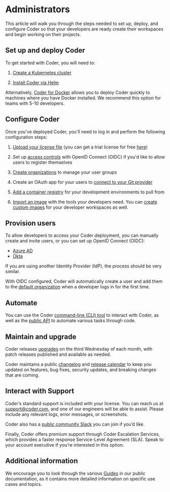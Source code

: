 # Administrators

This article will walk you through the steps needed to set up, deploy, and
configure Coder so that your developers are ready create their workspaces and
begin working on their projects.

## Set up and deploy Coder

To get started with Coder, you will need to:

1. [Create a Kubernetes cluster](../setup/kubernetes/index.md)

1. [Install Coder via Helm](../setup/installation.md)

Alternatively, [Coder for Docker](../setup/coder-for-docker/index.md) allows you
to deploy Coder quickly to machines where you have Docker installed. We
recommend this option for teams with 5-10 developers.

## Configure Coder

Once you've deployed Coder, you'll need to log in and perform the following
configuration steps:

1. [Upload your license file](../setup/configuration.md) (you can get a trial
   license for free [here](https://coder.com/trial))

1. Set up [access controls](../admin/access-control/index.md) with OpenID
   Connect (OIDC) if you'd like to allow users to register themselves

1. [Create organizations](../admin/organizations/index.md) to manage your user
   groups

1. Create an OAuth app for your users to
   [connect to your Git provider](../admin/git.md)

1. [Add a container registry](../admin/registries/index.md) for your development
   environments to pull from

1. [Import an image](../images/importing.md) with the tools your developers
   need. You can [create custom images](../images/writing.md) for your developer
   workspaces as well.

## Provision users

To allow developers to access your Coder deployment, you can manually create and
invite users, or you can set up OpenID Connect (OIDC):

- [Azure AD](../guides/admin/oidc-azuread.md)
- [Okta](../guides/admin/oidc-okta.md)

If you are using another Identity Provider (IdP), the process should be very
similar.

With OIDC configured, Coder will automatically create a user and add them to the
[default organization](../admin/organizations/index.md) when a developer logs in
for the first time.

## Automate

You can use the Coder [command-line (CLI) tool](../cli/index.md) to interact
with Coder, as well as the [public API](../guides/api.md) to automate various
tasks through code.

## Maintain and upgrade

Coder releases [upgrades](../setup/upgrade/index.md) on the third Wednesday of
each month, with patch releases published and available as needed.

Coder maintains a public [changelog](../changelog/index.md) and
[release calendar](https://coder.com/release-calendar.ical) to keep you updated
on features, bug fixes, security updates, and breaking changes that are coming.

## Interact with Support

Coder’s standard support is included with your license. You can reach us at
[support@coder.com](mailto:support@coder.com), and one of our engineers will be
able to assist. Please include any relevant logs, error messages, or
screenshots.

Coder also has a [public community Slack](https://cdr.co/join-community) you can
join if you’d like.

Finally, Coder offers premium support through Coder Escalation Services, which
provides a faster response Service-Level Agreement (SLA). Speak to your account
executive if you’re interested in this option.

## Additional information

We encourage you to look through the various [Guides](../guides/index.md) in our
public documentation, as it contains more detailed information on specific use
cases and topics.
